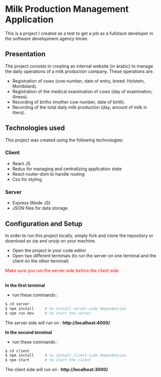 # Milk Production Management Application

This is a project I created as a test to get a job as a fullstack developer in the software development agency Imran.

## Presentation

The project consists in creating an internal website (in arabic) to manage the daily operations of a milk production company. These operations are:
- Registration of cows (cow number, date of entry, breed: Holstein, Montbliard).
- Registration of the medical examination of cows (day of examination, illness).
- Recording of births (mother cow number, date of birth).
- Recording of the total daily milk production (day, amount of milk in liters).

## Technologies used

This project was created using the following technologies:

### Client

- React JS
- Redux for managing and centralizing application state
- React-router-dom to handle routing
- Css for styling

### Server

- Express (Node JS)
- JSON files for data storage

## Configuration and Setup

In order to run this project locally, simply fork and clone the repository or download as zip and unzip on your machine.

- Open the project in your code editor
- Open two different terminals (to run the server on one terminal and the client on the other terminal)

<span style="color:red;">
Make sure you run the server side before the client side
</span>
<br/>
<br/>

**In the first terminal**

- run these commands :

```bash
$ cd server
$ npm install     # to install server-side dependencies
$ npm run dev     # to start the server
```
The server side will run on : **http://localhost:4000/**

**In the second terminal**

- run these commands :

```bash
$ cd client
$ npm install     # to install client-side dependencies
$ npm start       # to start the client
```
The client side will run on : **http://localhost:3000/**